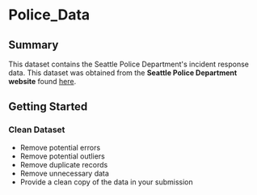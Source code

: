# Police_Data

## Summary
This dataset contains the Seattle Police Department's incident response data. This dataset was obtained from the **Seattle Police Department website** found [here](https://data.seattle.gov/Public-Safety/Seattle-Police-Department-911-Incident-Response/3k2p-39jp).

## Getting Started

### Clean Dataset
- Remove potential errors
- Remove potential outliers
- Remove duplicate records
- Remove unnecessary data
- Provide a clean copy of the data in your submission
